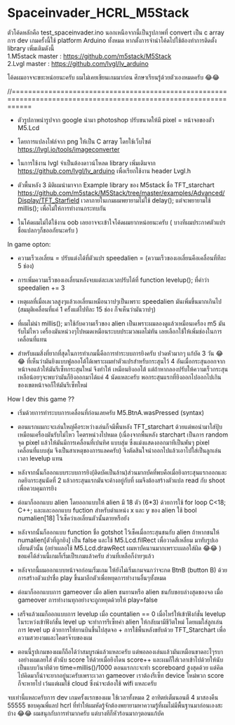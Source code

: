 # Spaceinvader_HCRL_M5Stack
ตัวโค้ดหลักคือ test_spaceinvader.ino นอกเหนือจากนี้เป็นรูปภาพที่ convert เป็น c array
การ dev เกมครั้งนี้ใช้ platform Arduino ทั้งหมด
หากตั้งการจำนำโค้ดไปใช้ต้องทำการติดตั้ง library เพิ่มเติมดังนี้                                                                                                                               
 1.M5stack master : https://github.com/m5stack/M5Stack                                                                                                                           
 2.Lvgl master : https://github.com/lvgl/lv_arduino
 
โค้ดผมอาจจะขยะหน่อยนะครับ ผมไม่เคยเขียนเกมมาก่อน ศึกษาเรียนรู้ด้วยตัวเองหมดครับ 😂😂

//=================================================================================================================
 - ตัวรูปภาพนำรูปจาก google นำมา photoshop ปรับขนาดให้มี pixel = หน้าจอของตัว M5.Lcd
 
 - โดยการแปลงไฟล์จาก png ให้เป็น C array โดยใช้เว็บไซต์ https://lvgl.io/tools/imageconverter
 
 - ในการใช้งาน lvgl จำเป็นต้องดาวน์โหลด library เพิ่มเติมจาก https://github.com/lvgl/lv_arduino เพื่อเรียกใช้งาน header Lvgl.h
 
 - ตัวพื้นหลัง 3 มิติผมนำมาจาก Example library ของ M5stack ชื่อ TFT_starchart https://github.com/m5stack/M5Stack/tree/master/examples/Advanced/Display/TFT_Starfield
   เวลาภายในเกมผมพยายามไม่ใช้ delay(); แต่จะพยายามใช้ millis(); เพื่อไม่ให้การทำงานกระทบกัน
   
 - ในโค้ดผมไม่ได้ใช้งาน oob เลยอาจจะเข้าใจโค้ดผมยากหน่อยนะครับ ( บางทีผมประกาศตัวแปรชื่อแปลกๆก็ขออภัยนะครับ )
 
In game opton:                                                                                                                                                                   
 - ความเร็วเอเลี่ยน = ปรับแต่งได้ที่ตัวแปร speedalien = (ความเร็วของเอเลี่ยนคือเคลื่อนที่ทีละ 5 ช่อง)
 
 - การเพิ่มความเร็วของเอเลี่ยนหลังจบแต่ละเลเวลปรับได้ที่ function levelup(); ที่คำว่า speedalien += 3
 
 - เหตุผลที่เมื่อเลเวลสูงๆแล้วเอเลี่ยนเหมือนวาปๆเป็นเพราะ speedalien มันเพิ่มขึ้นมากเกินไป (สมมุติเคลื่อนที่แค่ 1 ครั้งแต่ไปทีละ 15 ช่อง ก็จเห็นว่ามันวาปๆ)
 
 - ที่ผมไม่นำ millis(); มาใช้กับความเร็วของ alien เป็นเพราะผมลองดูแล้วเหมือนเครื่อง m5 มันรับไม่ไหว เครื่องมันหน่วงๆไปหมดเหมือนระบบประมวลผลไม่ทัน เลยเลือกใช้ให้เพิ่มช่องในการเคลื่อนที่แทน
 
 - สำหรับผมสิ่งที่ยากที่สุดในการทำเกมนี้คือการทำระบบการยิงครับ ปวดหัวมากๆ แก้บัค 3 วัน 😂😂 ที่เห็นว่ามันยิงแบบฟูลออโต้ได้เพราะผมทำตัวแปรสำหรับกระสุนไว้ 4 อันเมื่อกระสุนออกจากหน้าจอแล้วให้มันรีเซ็ทกระสุนใหม่ จึงทำให้     เหมือนยิงออโต้ แต่ถ้าหากลองปรับให้ความเร็วกระสุนเหลือน้อยๆจะพบว่ามันก็ยิงออกมาได้แค่ 4 นัดแหละครับ พอกระสุนแรกที่ยิงออกไปออกไปเกินของเขตหน้าจอก็ให้มันรีเซ็ทใหม่
 
How I dev this game ??
- เริ่มด้วยการทำระบบการเคลื่อนที่ก่อนเลยครับ M5.BtnA.wasPressed (syntax) 

- ตอนแรกผมกะจะเล่นใหญ่คือระหว่างเล่นก็จมีพื้นหลัง TFT_starchart ด้วยแต่พอนำมาใส่ปุ้บ เหมือนเครื่องมันรับไม่ไหว โคตรหน่วงไปหมด (เนื่องจากพื้นหลัง starchart เป็นการ random จุด pixel แล้วให้มันมีการเคลื่อนที่เปนทิศ   แบบสุ่ม ซึ่งแม่งแสดงออกมาทีเป็นพันๆ pixel เคลื่อนที่แบบสุ่ม จึงเป็นสาเหตุของการแลคครับ) จึงตัดสินใจนำออกไปแล้วเอาไปใส่เป็นลูกเล่นเวลา levelup แทน

- หลังจากนั้นก็ออกแบบระบบการยิง(ติดบัคเป็นล้าน)ส่วนมากบัคที่พบคือเมื่อยิงกระสุนแรกออกและกดยิงกระสุนนัดที่ 2 แล้วกระสุนแรกมันจะค้างอยู่กับที่ ผมจึงต้องสร้างตัวแปล read กับ shoot เพื่อควบคุมการยิง

- ต่อมาก็ออกแบบ alien โดยออกแบบให้ alien มี 18 ตัว (6*3) ด้วยการใช้ for loop C<18; C++; และและออกแบบ fuction สำหรับตำแหน่ง x และ y ของ alien ใช้ bool numalien[18] ไว้เช็คว่าเอเลี่ยนตัวนั้นตายหรือยัง

- หลังจากนั้นก็ออกแบบ function ชื่อ gotshot ไว้เช็คเมื่อกระสุนชนกับ alien ถ้าหากชนให้ numalien[ตัวที่ถูกยิง] เป็น false และใช้ M5.Lcd.filRect เพื่อวาดสี่เหลี่ยม มาทับรูปเอเลี่ยนตัวนั้น 
(อย่าเผลอใช้ M5.Lcd.drawRect ผมหาบัคนานมากเพราะเผลอใส่ผิด 😂😂 ) 
ขอแค่ได้ส่วนนี้เกมก็เริ่มเป็รเกมแล้วครับ ส่วนที่เหลือก็ง่ายๆแล้ว

- หลังจากนี้ผมออกแบบหน้าจอก่อนเริ่มเกม ให้ยังไม่เริ่มเกมจนกว่าจะกด BtnB (button B) ด้วยการสร้างตัวแปรชื่อ play ขึ้นมาอีกตัวเพื่อหยุดการทำงานอื่นๆทั้งหมด

- ต่อมาก็ออกแบบการ gameover เมื่อ alien ชนยานหรือ alien ชนกับขอบล่างสุดของจอ เมื่อ gameover การทำงานทุกอย่างจะถูกหยุดด้วยให้ play=false

- เสร็จแล้วผมก็ออกแบบการ levelup เมื่อ countalien == 0 เมื่อไหร่ให้เข้าฟังก์ชั่น levelup ในระหว่งเข้าฟังก์ชั่น level up จะทำการรีเซ็ทค่า alien ให้กลับมามีชีวิตใหม่ 
  โดยผมใส่ลูกเล่นการ level up ด้วยการให้ยานบินขึ้นไปสุดจอ + การใช้พื้นหลังขยับด้วย TFT_Starchart เพื่อความสวยงามและโคตรจ๊าบของผม
  
- ตอนนี้รูปเกมของผมก็ถือได้ว่าสมบูรณ์แล้วแหละครับ แต่พอลองเล่นแล้วมันเหมือนขาดอะไๆรบางอย่างผมเลยใส่ ตัวนับ score ให้ด้วยเมื่อยิงโดน score++ และผมก็ใส่เวลาเข้าไปด้วยให้นับเป็นแบบวินาทีด้วย time=millis()/1000
  ตอนแรกกะจะทำ scoreboard สูงสุดด้วย แต่คิดไปคิดมาก็น่าจะยากอยู่นะครับเพราะเวลา gameover เราต้องรีเซ็ท device ใหม่พวก score ก็จะหายไป เว้นแต่ผมใช้ cloud ซึ่งน่าจะต้องใช้ wifi แหละครับ


จบเท่านี้แหละครับการ dev เกมครั้งแรกของผม ใช้เวลาทั้งหมด 2 อาทิตย์เต็มนอนตี 4 มาสองคืน 55555 
ขอบคุณพี่แลป hcrl ที่ทำให้ผมหัดรู้จักต้องพยายามหาความรู้ที่ผมไม่มีพื้นฐานมาก่อนเองสะบ้าง 😂😂 ผมสนุกกับการทำมากครับ แต่บางทีก็หัวร้อนมากๆตอนแก้บัค


 
